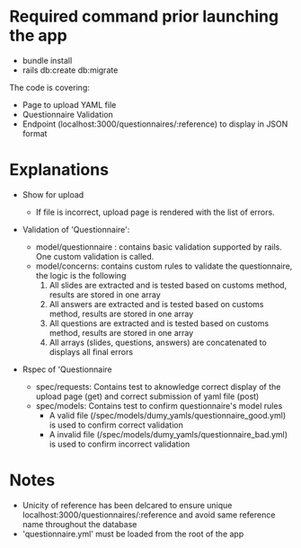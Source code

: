 # Required command prior launching the app
* bundle install
* rails db:create db:migrate

The code is covering:

* Page to upload YAML file
* Questionnaire Validation
* Endpoint (localhost:3000/questionnaires/:reference) to display in JSON format



# Explanations
* Show for upload
  * If file is incorrect, upload page is rendered with the list of errors.
* Validation of 'Questionnaire':
  * model/questionnaire : contains basic validation supported by rails. One custom validation is called.
  * model/concerns: contains custom rules to validate the questionnaire, the logic is the following
    1. All slides are extracted and is tested based on customs method, results are stored in one array
    2. All answers are extracted and is tested based on customs method, results are stored in one array
    3. All questions are extracted and is tested based on customs method, results are stored in one array
    4. All arrays (slides, questions, answers) are concatenated to displays all final errors

* Rspec of 'Questionnaire
  * spec/requests: Contains test to aknowledge correct display of the upload page (get) and correct submission of yaml file (post)
  * spec/models: Contains test to confirm questionnaire's model rules
    * A valid file (/spec/models/dumy_yamls/questionnaire_good.yml) is used to confirm correct validation
    * A invalid file (/spec/models/dumy_yamls/questionnaire_bad.yml) is used to confirm incorrect validation

# Notes
* Unicity of reference has been delcared to ensure unique localhost:3000/questionnaires/:reference and avoid same reference name throughout the database
* 'questionnaire.yml' must be loaded from the root of the app

